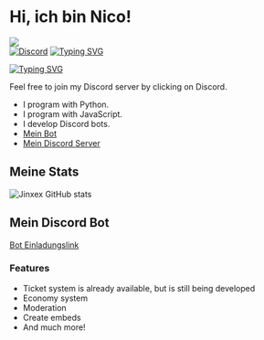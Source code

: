 # Hi, ich bin Nico!
![](https://discord.c99.nl/widget/theme-4/817435791079768105.png)  
[![Discord](https://img.shields.io/discord/1217082356175863908?style=for-the-badge&logo=Discord&logoColor=white&label=Discord&color=blue)](https://discord.gg/KMs7TWypSw) 
[![Typing SVG](https://readme-typing-svg.demolab.com?font=Fira+Code&pause=1000&width=435&lines=Jinxex;Discord+Bot+Developer;Python+Developer)](https://git.io/typing-svg)


[![Typing SVG](https://readme-typing-svg.demolab.com?font=Fira+Code&pause=1000&width=435&lines=Jinxex;Discord+Bot+Developer;JavaScript+Developer)](https://git.io/typing-svg) 


Feel free to join my Discord server by clicking on Discord.
- I program with Python.
- I program with JavaScript.
- I develop Discord bots.
- [Mein Bot](https://discord.com/oauth2/authorize?client_id=1128673160154320987)
- [Mein Discord Server]([https://discord.gg/CzhgQpKEmD](https://discord.gg/KMs7TWypSw))
## Meine Stats
![Jinxex GitHub stats](https://github-readme-stats.vercel.app/api?username=Jinxex&show_icons=true&theme=dracula)  
## Mein Discord Bot
[Bot Einladungslink]([https://discord.com/oauth2/authorize?client_id=1128673160154320987](https://discord.com/oauth2/authorize?client_id=1231892426331787374&permissions=8&scope=applications.commands+bot))
### Features
- Ticket system is already available, but is still being developed
- Economy system
- Moderation
- Create embeds
- And much more!



